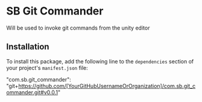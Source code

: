 # SB Git Commander

Will be used to invoke git commands from the unity editor

## Installation

To install this package, add the following line to the `dependencies` section of your project's `manifest.json` file:

"com.sb.git_commander": "git+https://github.com/[YourGitHubUsernameOrOrganization]/com.sb.git_commander.git#v0.0.1"